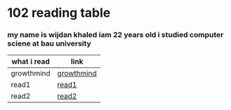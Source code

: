 # 102 reading table
### my name is wijdan khaled  iam 22 years old i studied computer sciene at bau university

| what i read |    link     |
| ----------- | ----------- |
| growthmind  | [growthmind](growthmindset)|
| read1       | [read1](read1)|
| read2       |[read2](read2)|



